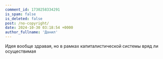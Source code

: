 ```yaml
---
comment_id: 1730258334291
is_spam: false
is_deleted: false
post: /no-copyright/
date: 2024-10-30 03:18:54 +0000
author_fullname: 'Данил'
---
```


Идея вообще здравая, но в рамках капиталистической системы вряд ли осуществимая

